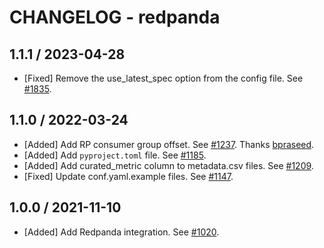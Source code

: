 # CHANGELOG - redpanda

## 1.1.1 / 2023-04-28
* [Fixed] Remove the use_latest_spec option from the config file. See [#1835](https://github.com/DataDog/integrations-extras/pull/1835).

## 1.1.0 / 2022-03-24

* [Added] Add RP consumer group offset. See [#1237](https://github.com/DataDog/integrations-extras/pull/1237). Thanks [bpraseed](https://github.com/bpraseed).
* [Added] Add `pyproject.toml` file. See [#1185](https://github.com/DataDog/integrations-extras/pull/1185).
* [Added] Add curated_metric column to metadata.csv files. See [#1209](https://github.com/DataDog/integrations-extras/pull/1209).
* [Fixed] Update conf.yaml.example files. See [#1147](https://github.com/DataDog/integrations-extras/pull/1147).

## 1.0.0 / 2021-11-10

* [Added] Add Redpanda integration. See [#1020](https://github.com/DataDog/integrations-extras/pull/1020).